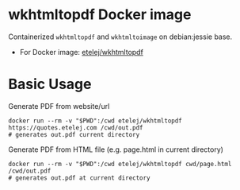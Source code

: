 # wkhtmltopdf Docker image

Containerized `wkhtmltopdf` and `wkhtmltoimage` on debian:jessie base.

- For Docker image: [etelej/wkhtmltopdf](https://hub.docker.com/r/etelej/wkhtmltopdf/)



# Basic Usage

Generate PDF from website/url
```
docker run --rm -v "$PWD":/cwd etelej/wkhtmltopdf https://quotes.etelej.com /cwd/out.pdf
# generates out.pdf current directory
```

Generate PDF from HTML file (e.g. page.html in current directory)
```
docker run --rm -v "$PWD":/cwd etelej/wkhtmltopdf cwd/page.html /cwd/out.pdf
# generates out.pdf at current directory
```


